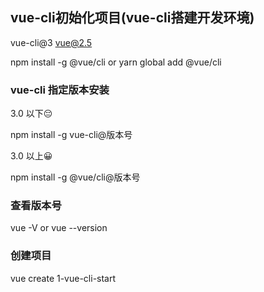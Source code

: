 
## vue-cli初始化项目(vue-cli搭建开发环境)

vue-cli@3
vue@2.5

npm install -g @vue/cli
or
yarn global add @vue/cli

### vue-cli 指定版本安装



3.0 以下😔

npm install -g vue-cli@版本号

3.0 以上😀

npm install -g @vue/cli@版本号

### 查看版本号

vue -V
or
vue --version

### 创建项目

vue create 1-vue-cli-start